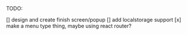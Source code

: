TODO:

[] design and create finish screen/popup
[] add localstorage support
[x] make a menu type thing, maybe using react router?
